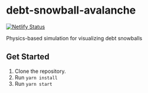 # debt-snowball-avalanche

[![Netlify Status](https://api.netlify.com/api/v1/badges/ea723cbe-113f-4503-920e-1d09af871024/deploy-status)](https://app.netlify.com/sites/debt-snowball-avalanche/deploys)

Physics-based simulation for visualizing debt snowballs

## Get Started

1. Clone the repository.
1. Run `yarn install`
1. Run `yarn start`

